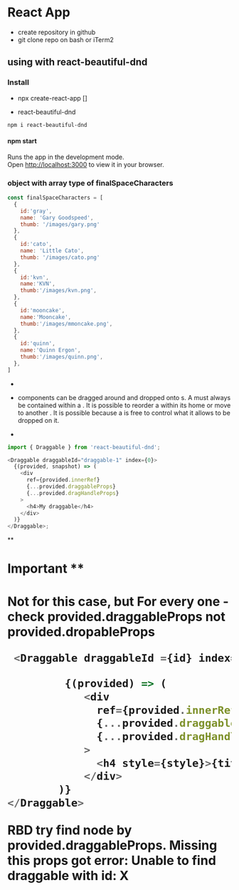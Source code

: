 # React App

- create repository in github
- git clone repo on bash or iTerm2

## using with react-beautiful-dnd

### Install 

- npx create-react-app []


- react-beautiful-dnd

```bash
npm i react-beautiful-dnd
```



#### npm start

Runs the app in the development mode.\
Open [http://localhost:3000](http://localhost:3000) to view it in your browser.


### object with array type of finalSpaceCharacters

```js
const finalSpaceCharacters = [
  {
    id:'gray',
    name: 'Gary Goodspeed',
    thumb: '/images/gary.png'
  },
  {
    id:'cato',
    name: 'Little Cato',
    thumb: '/images/cato.png'
  },
  {
    id:'kvn',
    name:'KVN',
    thumb:'/images/kvn.png',
  },
  {
    id:'mooncake',
    name:'Mooncake',
    thumb:'/images/mmoncake.png',
  },
  {
    id:'quinn',
    name:'Quinn Ergon',
    thumb:'/images/quinn.png',
  },
]
```

- <Draggable />
- <Draggable /> components can be dragged around and dropped onto <Droppable />s. A <Draggable /> must always be contained within a <Droppable />. It is possible to reorder a <Draggable /> within its home <Droppable /> or move to another <Droppable />. It is possible because a <Droppable /> is free to control what it allows to be dropped on it.

-

```js
import { Draggable } from 'react-beautiful-dnd';

<Draggable draggableId="draggable-1" index={0}>
  {(provided, snapshot) => (
    <div
      ref={provided.innerRef}
      {...provided.draggableProps}
      {...provided.dragHandleProps}
    >
      <h4>My draggable</h4>
    </div>
  )}
</Draggable>;
```

**

# Important **

<h1>
Not for this case, but For every one - check provided.draggableProps not provided.dropableProps

```js
 <Draggable draggableId ={id} index={index} type="characters">

         {(provided) => (
            <div
              ref={provided.innerRef}
              {...provided.draggableProps}
              {...provided.dragHandleProps}
            >
              <h4 style={style}>{title}</h4>
            </div>
        )}
</Draggable>
```


RBD try find node by provided.draggableProps. Missing this props got error: Unable to find draggable with id: X
</h1>
